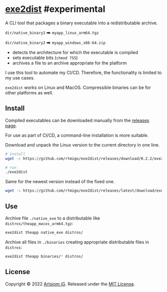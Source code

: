 # [exe2dist](https://github.com/rtmigo/exe2dist_dart) #experimental

A CLI tool that packages a binary executable into a redistributable archive. 

`dir/native_binary1` ⮕ `myapp_linux_arm64.tgz`

`dir/native_binary2` ⮕ `myapp_windows_x86-64.zip`

* detects the architecture for which the executable is compiled
* sets executable bits (`chmod 755`)
* archives a file to an archive appropriate for the platform

I use this tool to automate my CI/CD. Therefore, the functionality is limited to
my use cases.

`exe2dist` works on Linux and MacOS. Compressible binaries can be for other
platforms as well.

## Install

Compiled executables can be downloaded manually from the [releases page](https://github.com/rtmigo/exe2dist_dart/releases).

For use as part of CI/CD, a command-line installation is more suitable.

Download and unpack the Linux version to the current directory in one line.

```bash
# install
wget -c https://github.com/rtmigo/exe2dist/releases/download/0.2.2/exe2dist_linux_amd64.tgz -O - | tar -xz

# run
./exe2dist
```

Same for the newest version instead of the fixed one.

```bash
wget -c https://github.com/rtmigo/exe2dist/releases/latest/download/exe2dist_linux_amd64.tgz -O - | tar -xz
```

## Use

Archive file `./native_exe` to a distributable 
like `distros/theapp_macos_arm64.tgz`:

```bash
exe2dist theapp native_exe distros/
```

Archive all files in `./binaries` creating appropriate distributable files in 
`distros`:

```bash
exe2dist theapp binaries/* distros/
```

## License

Copyright © 2022 [Artsiom iG](https://github.com/rtmigo).
Released under the [MIT License](LICENSE).

